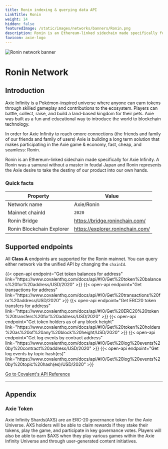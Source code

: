 ```yaml
---
title: Ronin indexing & querying data API
LinkTitle: Ronin
weight: 14
hidden: false
featuredImage: /static/images/networks/banners/Ronin.png
description: Ronin is an Ethereum-linked sidechain made specifically for Axie Infinity. A Ronin was a samurai without a master in feudal Japan and Ronin represents the Axie desire to take the destiny of our product into our own hands.
favicon: axie-logo
---
```


![Ronin network banner](/static/images/networks/banners/Ronin.png)

# Ronin Network

## Introduction

Axie Infinity is a Pokémon-inspired universe where anyone can earn tokens through skilled gameplay and contributions to the ecosystem. Players can battle, collect, raise, and build a land-based kingdom for their pets. Axie was built as a fun and educational way to introduce the world to blockchain technology.

In order for Axie Infinity to reach omore connections (the friends and family of our friends and family of users) Axie is building a long term solution that makes participating in the Axie game & economy, fast, cheap, and seamless: Ronin.

Ronin is an Ethereum-linked sidechain made specifically for Axie Infinity. A Ronin was a samurai without a master in feudal Japan and Ronin represents the Axie desire to take the destiny of our product into our own hands.


### Quick facts

<TableWrap>

|Property|Value|
|---|---|
| Network name          | Axie/Ronin         |
| Mainnet chainId       | `2020`                |
|Ronin Bridge|https://bridge.roninchain.com/|
|Ronin Blockchain Explorer|https://explorer.roninchain.com/|


</TableWrap>


## Supported endpoints

<Aside>

All __Class A__ endpoints are supported for the Ronin mainnet. You can query either network via the unified API by changing the `chainId`.

</Aside>

<div>
  {{< open-api
      endpoint="Get token balances for address"
      link="https://www.covalenthq.com/docs/api/#/0/Get%20token%20balances%20for%20address/USD/2020"
  >}}
    {{< open-api
      endpoint="Get transactions for address"
      link="https://www.covalenthq.com/docs/api/#/0/Get%20transactions%20for%20address/USD/2020"
  >}}
    {{< open-api
      endpoint="Get ERC20 token transfers for address"
      link="https://www.covalenthq.com/docs/api/#/0/Get%20ERC20%20token%20transfers%20for%20address/USD/2020"
  >}}
      {{< open-api
      endpoint="Get token holders as of any block height"
      link="https://www.covalenthq.com/docs/api/#/0/Get%20token%20holders%20as%20of%20any%20block%20height/USD/2020"
  >}}
      {{< open-api
      endpoint="Get log events by contract address"
      link="https://www.covalenthq.com/docs/api/#/0/Get%20log%20events%20by%20contract%20address/USD/2020"
  >}}
      {{< open-api
      endpoint="Get log events by topic hash(es)"
      link="https://www.covalenthq.com/docs/api/#/0/Get%20log%20events%20by%20topic%20hash(es)/USD/2020"
  >}}
</div>

<a target="_blank" class="Button Button-is-docs-primary" href="https://www.covalenthq.com/docs/api/">Go to Covalent's API Reference</a>

--- 

## Appendix

### Axie Token

Axie Infinity Shards(AXS) are an ERC-20 governance token for the Axie Universe. AXS holders will be able to claim rewards if they stake their tokens, play the game, and participate in key governance votes. Players will also be able to earn $AXS when they play various games within the Axie Infinity Universe and through user-generated content initiatives.

